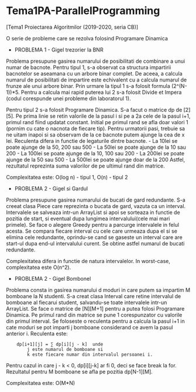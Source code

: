# Tema1PA-ParallelProgramming
[Tema1 Proiectarea Algoritmilor (2019-2020, seria CB)] 

O serie de probleme care se rezolva folosind Programare Dinamica


- PROBLEMA 1 - Gigel trezorier la BNR

Problema presupune gasirea numarului de posibilitati de combinare a unui numar
de bacnote. Pentru tipul 1, s-a observat ca structura impartirii bacnotelor se 
aseamana cu un arbore binar complet. De aceea, a calcula numarul de posibilitati de
impartire este echivalent cu a calcula numarul de frunze ale unui arbore binar. Prin 
urmare la tipul 1 s-a folosit formula (2^(N-1))*5. Pentru a calcula mai rapid puterea
lui 2 s-a folosit Divide et Impera (codul corespunde unei probleme din laboratorul 1).

Pentru tipul 2 s-a folosit Programare Dinamica. S-a facut o matrice dp de [2][5].
Pe prima linie se retin valorile de la pasul i si pe a 2a cele de la pasul i+1,
primul rand fiind updatat constant. Initial pe primul rand se afla doar valori 1
(pornim cu cate o nacnota de fiecare tip). Pentru urmatorii pasi, trebuie sa ne 
uitam inapoi si sa observam de la ce bacnote putem ajunge la cea de x lei. Reculenta
difera in functie de legaturile dintre bacnote.
	- La 10lei se poate ajunge de la 50, 200 sau 500
	- La 50lei se poate ajunge de la 10 sau 200
	- La 100lei se poate ajunge de la 10, 100 sau 200
	- La 200lei se poate ajunge de la 50 sau 500
	- La 500lei se poate ajunge doar de la 200
Astfel, rezultatul reprezinta suma valorilor de pe ultimul rand din matrice.

Complexitatea este: 	O(log n) - tipul 1,    O(n) - tipul 2


- PROBLEMA 2 - Gigel si Gardul

Problema presupune gasirea numarului de bucati de gard redundante. S-a creeat clasa
Piece care reprezinta o bucata de gard, vazuta ca un interval. Intervalele se 
salveaza intr-un ArrayList si apoi se sorteaza in functie de pozitia de start,
si eventual dupa lungimea intervalului(cele mai mari primele). Se face o alegere
Greedy pentru a parcurge intervalele in felul acesta. Se compara fiecare interval
cu cele care urmeaza dupa el si se elimina cele redundante, oprindu-se cand se 
gaseste un interval care are start-ul dupa end-ul intervalului curent.
Se obtine astfel numarul de bucati redundante.

Complexitatea difera in functie de natura intervalelor. In worst-case, complexitatea
este O(n^2).



- PROBLEMA 2 - Gigel Bombonel

Problema consta in gasirea numarului d moduri in care putem sa impartim M bomboane
la N studenti. S-a creat clasa Interval care retine intervalul de bomboane al fiecarui
student, salvandu-se toate intervalele intr-un ArrayList. Se face o matrice de [N][M+1]
pentru a putea folosi Programare Dinamica. Pe primul rand din matrice se pune 1 
corespunzator cu valorile din primul interval.
Se foloseste o reculenta pentru a calcula la pasul i+1 in cate moduri se pot imparti
j bomboane considerand ce avem la pasul anterior i. Reculenta este: 

		dp[i+1][j] = ∑ dp[i][j - k]  unde 
			j este numarul de bomboane si 
			k este fiecare numar din intervalul persoanei i.
Pentru cazul in care j - k < 0, dp[i][j-k] ar fi 0, deci se face break la for.
Rezultatul pentru M bomboane se afla pe pozitia dp[N-1][M].

Complexitatea este:  O(M*N)
